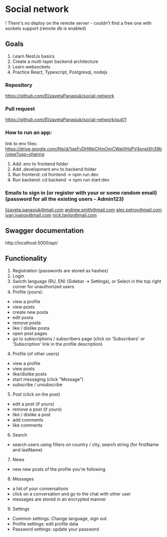 # Social network
! There's no deploy on the remote server - couldn't find a free one with sockets support (remote db is enabled)
## Goals
1. Learn NestJs basics
2. Create a multi-layer backend architecture
3. Learn websockets
4. Practice React, Typescript, Postgresql, nodejs
### Repository
https://github.com/ElizavetaPanasiuk/social-network
### Pull request
https://github.com/ElizavetaPanasiuk/social-network/pull/1
### How to run an app:
link to env files: https://drive.google.com/file/d/1qeFvDHWeCHmOmCWaVlHsPV4snpIXh39b/view?usp=sharing
1. Add .env to frontend folder
2. Add .development.env to backend folder
3. Run frontend: cd frontend -> npm run dev
4. Run backend: cd backend -> npm run start:dev 

### Emails to sign in (or register with your or some random email) (password for all the existing users - Admin123)
lizaveta.panasiuk@mail.com
andrew.smith@mail.com
alex.petrov@mail.com
ivan.ivanov@mail.com
nick.taylor@mail.com

## Swagger documentation
http://localhost:5000/api/

## Functionality
1. Registration (passwords are stored as hashes)
2. Login
3. Swicth language (RU, EN) (Sidebar -> Settings), or Select in the top right corner for unauthorized users
4. Profile (yours):
- view a profile
- view posts
- create new posta
- edit posta
- remove posta
- like / dislike posta
- open post pages
- go to subscriptions / subscribers page (click on 'Subscribers' or 'Subscription' link in the profile description)
4. Profile (of other users)
- view a profile
- view posts
- like/dislike posts
- start messaging (click "Message")
- subscribe / unsubscribe
5. Post (click on the post)
- edit a post (if yours)
- remove a post (if yours)
- like / dislike a post
- add comments
- like comments
6. Search
- search users using filters on country / city, search string (for firstName and lastName)
7. News
- new new posts of the profile you're following
8. Messages
- a list of your conversations
- click on a conversation and go to the chat with other user
- messages are stored in an encrypted manner
9. Settings
- Common settings: Change language, sign out
- Profile settings: edit profile data
- Password settings: update your password